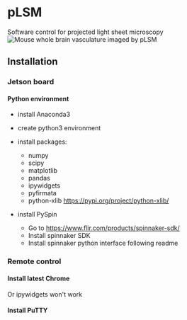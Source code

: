 # pLSM
 Software control for projected light sheet microscopy
![Mouse whole brain vasculature imaged by pLSM](./Img/vascPLSM.png)

## Installation
### Jetson board
#### Python environment
- install Anaconda3
- create python3 environment
- install packages:
  - numpy
  - scipy
  - matplotlib
  - pandas
  - ipywidgets
  - pyfirmata
  - python-xlib https://pypi.org/project/python-xlib/

- install PySpin
  - Go to https://www.flir.com/products/spinnaker-sdk/ 
  - Install spinnaker SDK
  - Install spinnaker python interface following readme


### Remote control
#### Install latest Chrome
Or ipywidgets won't work
#### Install PuTTY
